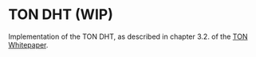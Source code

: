 # TON DHT (WIP)

Implementation of the TON DHT, as described in chapter 3.2. of the [TON Whitepaper](https://docs.ton.org/ton.pdf).